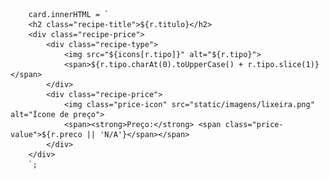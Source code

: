         card.innerHTML = `
        <h2 class="recipe-title">${r.titulo}</h2>
        <div class="recipe-price">
            <div class="recipe-type">
                <img src="${icons[r.tipo]}" alt="${r.tipo}">
                <span>${r.tipo.charAt(0).toUpperCase() + r.tipo.slice(1)}</span>
            </div>
            <div class="recipe-price">
                <img class="price-icon" src="static/imagens/lixeira.png" alt="Ícone de preço">
                <span><strong>Preço:</strong> <span class="price-value">${r.preco || 'N/A'}</span></span>
            </div>
        </div>
        `;